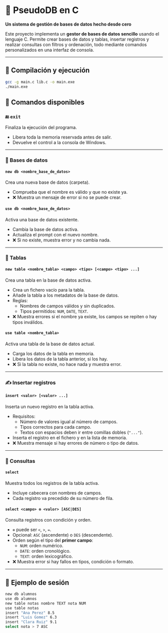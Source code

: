 # 🧠 PseudoDB en C  
**Un sistema de gestión de bases de datos hecho desde cero**

Este proyecto implementa un **gestor de bases de datos sencillo** usando el lenguaje C. Permite crear bases de datos y tablas, insertar registros y realizar consultas con filtros y ordenación, todo mediante comandos personalizados en una interfaz de consola.

---

## 🚀 Compilación y ejecución

```bash
gcc -g main.c lib.c -o main.exe
./main.exe
```

## 🧾 Comandos disponibles

### 🔚 `exit`
Finaliza la ejecución del programa.

- Libera toda la memoria reservada antes de salir.
- Devuelve el control a la consola de Windows.

---

### 📁 Bases de datos

#### `new db <nombre_base_de_datos>`
Crea una nueva base de datos (carpeta).

- Comprueba que el nombre es válido y que no existe ya.
- ❌ Muestra un mensaje de error si no se puede crear.

#### `use db <nombre_base_de_datos>`
Activa una base de datos existente.

- Cambia la base de datos activa.
- Actualiza el prompt con el nuevo nombre.
- ❌ Si no existe, muestra error y no cambia nada.

---

### 📑 Tablas

#### `new table <nombre_tabla> <campo> <tipo> [<campo> <tipo> ...]`
Crea una tabla en la base de datos activa.

- Crea un fichero vacío para la tabla.
- Añade la tabla a los metadatos de la base de datos.
- Reglas:
  - Nombres de campos válidos y sin duplicados.
  - Tipos permitidos: `NUM`, `DATE`, `TEXT`.
- ❌ Muestra errores si el nombre ya existe, los campos se repiten o hay tipos inválidos.

#### `use table <nombre_tabla>`
Activa una tabla de la base de datos actual.

- Carga los datos de la tabla en memoria.
- Libera los datos de la tabla anterior, si los hay.
- ❌ Si la tabla no existe, no hace nada y muestra error.

---

### ✍️ Insertar registros

#### `insert <valor> [<valor> ...]`
Inserta un nuevo registro en la tabla activa.

- Requisitos:
  - Número de valores igual al número de campos.
  - Tipos correctos para cada campo.
  - Textos con espacios deben ir entre comillas dobles (`"..."`).
- Inserta el registro en el fichero y en la lista de memoria.
- ❌ Muestra mensaje si hay errores de número o tipo de datos.

---

### 🔎 Consultas

#### `select`
Muestra todos los registros de la tabla activa.

- Incluye cabecera con nombres de campos.
- Cada registro va precedido de su número de fila.

#### `select <campo> ⊗ <valor> [ASC|DES]`
Consulta registros con condición y orden.

- `⊗` puede ser `<`, `>`, `=`.
- Opcional: `ASC` (ascendente) o `DES` (descendente).
- Orden según el tipo del **primer campo**:
  - `NUM`: orden numérico.
  - `DATE`: orden cronológico.
  - `TEXT`: orden lexicográfico.
- ❌ Muestra error si hay fallos en tipos, condición o formato.

---

## 📌 Ejemplo de sesión

```bash
new db alumnos
use db alumnos
new table notas nombre TEXT nota NUM
use table notas
insert "Ana Perez" 8.5
insert "Luis Gomez" 6.3
insert "Clara Ruiz" 9.1
select nota > 7 ASC
```

